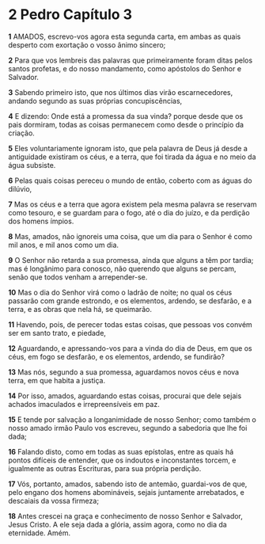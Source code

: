 # 2 Pedro Capítulo 3

**1** 	AMADOS, escrevo-vos agora esta segunda carta, em ambas as quais desperto com exortação o vosso ânimo sincero;

**2** 	Para que vos lembreis das palavras que primeiramente foram ditas pelos santos profetas, e do nosso mandamento, como apóstolos do Senhor e Salvador.

**3** 	Sabendo primeiro isto, que nos últimos dias virão escarnecedores, andando segundo as suas próprias concupiscências,

**4** 	E dizendo: Onde está a promessa da sua vinda? porque desde que os pais dormiram, todas as coisas permanecem como desde o princípio da criação.

**5** 	Eles voluntariamente ignoram isto, que pela palavra de Deus já desde a antiguidade existiram os céus, e a terra, que foi tirada da água e no meio da água subsiste.

**6** 	Pelas quais coisas pereceu o mundo de então, coberto com as águas do dilúvio,

**7** 	Mas os céus e a terra que agora existem pela mesma palavra se reservam como tesouro, e se guardam para o fogo, até o dia do juízo, e da perdição dos homens ímpios.

**8** 	Mas, amados, não ignoreis uma coisa, que um dia para o Senhor é como mil anos, e mil anos como um dia.

**9** 	O Senhor não retarda a sua promessa, ainda que alguns a têm por tardia; mas é longânimo para conosco, não querendo que alguns se percam, senão que todos venham a arrepender-se.

**10** 	Mas o dia do Senhor virá como o ladrão de noite; no qual os céus passarão com grande estrondo, e os elementos, ardendo, se desfarão, e a terra, e as obras que nela há, se queimarão.

**11** 	Havendo, pois, de perecer todas estas coisas, que pessoas vos convém ser em santo trato, e piedade,

**12** 	Aguardando, e apressando-vos para a vinda do dia de Deus, em que os céus, em fogo se desfarão, e os elementos, ardendo, se fundirão?

**13** 	Mas nós, segundo a sua promessa, aguardamos novos céus e nova terra, em que habita a justiça.

**14** 	Por isso, amados, aguardando estas coisas, procurai que dele sejais achados imaculados e irrepreensíveis em paz.

**15** 	E tende por salvação a longanimidade de nosso Senhor; como também o nosso amado irmão Paulo vos escreveu, segundo a sabedoria que lhe foi dada;

**16** 	Falando disto, como em todas as suas epístolas, entre as quais há pontos difíceis de entender, que os indoutos e inconstantes torcem, e igualmente as outras Escrituras, para sua própria perdição.

**17** 	Vós, portanto, amados, sabendo isto de antemão, guardai-vos de que, pelo engano dos homens abomináveis, sejais juntamente arrebatados, e descaiais da vossa firmeza;

**18** 	Antes crescei na graça e conhecimento de nosso Senhor e Salvador, Jesus Cristo. A ele seja dada a glória, assim agora, como no dia da eternidade. Amém.

